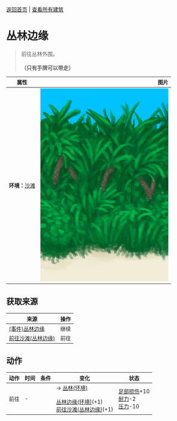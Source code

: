 [返回首页](index.md)   |  [查看所有建筑](building.md)
# 丛林边缘  
> 前往丛林外围。<br><br><b>（只有手牌可以带走）</b>  
  
  属性  |   图片   
 ----  |  ----:   
 **环境：**[沙滩](Beach.md)  |  ![](Sprite/JunglePatch.png)   
  
## 获取来源  
来源  |  操作  
----  |  ----  
[(事件)丛林边缘](Event_OutskirtsFoundFromBeach.md)  |  继续  
[前往沙滩(丛林边缘)](Path_OutskirtsToBeach.md)  |  前往  
## 动作  
动作  |  时间  |  条件  |  变化  |  状态  
----  |  ----  |  ----  |  ----  |  ----  
前往  |  -  |    |  → [丛林(环境)](Env_Jungle.md)<br><br>[丛林边缘(环境)](Env_Outskirts.md)(+1)<br>[前往沙滩(丛林边缘)](Path_OutskirtsToBeach.md)(+1)  |  [足部损伤](FootDamage.md)+10<br>[耐力](Stamina.md)-2<br>[压力](Stress.md)-10  
